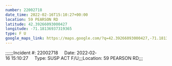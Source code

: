 ```yaml
---
number: 22002718
date_time: 2022-02-16T15:10:27+00:00
location: 59 PEARSON RD
latitude: 42.39266093000427
longitude: -71.18136937319365
type: F U
google_maps_link: https://maps.google.com/?q=42.39266093000427,-71.18136937319365
---
```


;;;;;;Incident #: 22002718     Date: 2022‐02‐16 15:10:27     Type: SUSP ACT F/U;;;Location: 59 PEARSON RD;;;
